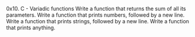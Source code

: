 0x10. C - Variadic functions
Write a function that returns the sum of all its parameters.
Write a function that prints numbers, followed by a new line.
Write a function that prints strings, followed by a new line.
Write a function that prints anything.
